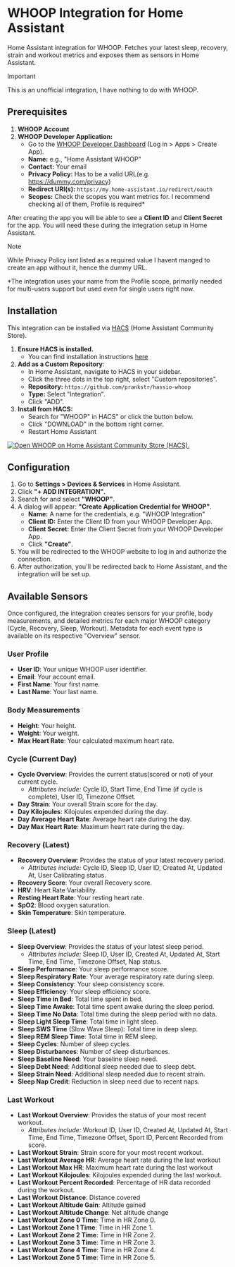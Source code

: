 # WHOOP Integration for Home Assistant

Home Assistant integration for WHOOP. Fetches your latest sleep, recovery, strain and workout metrics and exposes them as sensors in Home Assistant.

>[!IMPORTANT]
>This is an unofficial integration, I have nothing to do with WHOOP.

## Prerequisites

1. **WHOOP Account**
2. **WHOOP Developer Application:**
    * Go to the [WHOOP Developer Dashboard](https://developer-dashboard.whoop.com/) (Log in > Apps > Create  App).
    * **Name:** e.g., "Home Assistant WHOOP"
    * **Contact:** Your email
    * **Privacy Policy:** Has to be a valid URL(e.g. https://dummy.com/privacy)
    * **Redirect URI(s):**
        `https://my.home-assistant.io/redirect/oauth`
    * **Scopes:** Check the scopes you want metrics for. I recommend checking all of them, Profile is required*

After creating the app you will be able to see a **Client ID** and **Client Secret** for the app. You will need these during the integration setup in Home Assistant.

>[!NOTE]
>While Privacy Policy isnt listed as a required value I havent manged  to create an app without it, hence the dummy URL.
>
>*The integration uses your name from the Profile scope, primarily needed for multi-users support but used even for single users right now.

## Installation

This integration can be installed via [HACS](https://hacs.xyz/) (Home Assistant Community Store).

1. **Ensure HACS is installed.**
    * You can find installation instructions [here](https://hacs.xyz/docs/use/download/download/)
2. **Add as a Custom Repository**:
    * In Home Assistant, navigate to HACS in your sidebar.
    * Click the three dots in the top right, select "Custom repositories".
    * **Repository:** `https://github.com/prankstr/hassio-whoop`
    * **Type:** Select "Integration".
    * Click "ADD".
3. **Install from HACS:**
    * Search for "WHOOP" in HACS" or click the button below.
    * Click "DOWNLOAD" in the bottom right corner.
    * Restart Home Assistant

 [![Open WHOOP on Home Assistant Community Store (HACS).](https://my.home-assistant.io/badges/hacs_repository.svg)](https://my.home-assistant.io/redirect/hacs_repository/?owner=prankstr&repository=hassio-whoop&category=frontend)

## Configuration

1. Go to **Settings > Devices & Services** in Home Assistant.
2. Click **"+ ADD INTEGRATION"**.
3. Search for and select **"WHOOP"**.
4. A dialog will appear: **"Create Application Credential for WHOOP"**.
    * **Name:** A name for the credentials, e.g. "WHOOP Integration"
    * **Client ID:** Enter the Client ID from your WHOOP Developer App.
    * **Client Secret:** Enter the Client Secret from your WHOOP Developer App.
    * Click **"Create"**.
5. You will be redirected to the WHOOP website to log in and authorize the connection.
6. After authorization, you'll be redirected back to Home Assistant, and the integration will be set up.

## Available Sensors

Once configured, the integration creates sensors for your profile, body measurements, and detailed metrics for each major WHOOP category (Cycle, Recovery, Sleep, Workout). Metadata for each event type is available on its respective "Overview" sensor.

### User Profile

* **User ID**: Your unique WHOOP user identifier.
* **Email**: Your account email.
* **First Name**: Your first name.
* **Last Name**: Your last name.

### Body Measurements

* **Height**: Your height.
* **Weight**: Your weight.
* **Max Heart Rate**: Your calculated maximum heart rate.

### Cycle (Current Day)

* **Cycle Overview**: Provides the current status(scored or not) of your current cycle.
  * *Attributes include:* Cycle ID, Start Time, End Time (if cycle is complete), User ID, Timezone Offset.
* **Day Strain**: Your overall Strain score for the day.
* **Day Kilojoules**: Kilojoules expended during the day.
* **Day Average Heart Rate**: Average heart rate during the day.
* **Day Max Heart Rate**: Maximum heart rate during the day.

### Recovery (Latest)

* **Recovery Overview**: Provides the status of your latest recovery period.
  * *Attributes include:* Cycle ID, Sleep ID, User ID, Created At, Updated At, User Calibrating status.
* **Recovery Score**: Your overall Recovery score.
* **HRV**: Heart Rate Variability.
* **Resting Heart Rate**: Your resting heart rate.
* **SpO2**: Blood oxygen saturation.
* **Skin Temperature**: Skin temperature.

### Sleep (Latest)

* **Sleep Overview**: Provides the status of your latest sleep period.
  * *Attributes include:* Sleep ID, User ID, Created At, Updated At, Start Time, End Time, Timezone Offset, Nap status.
* **Sleep Performance**: Your sleep performance score.
* **Sleep Respiratory Rate**: Your average respiratory rate during sleep.
* **Sleep Consistency**: Your sleep consistency score.
* **Sleep Efficiency**: Your sleep efficiency score.
* **Sleep Time in Bed**: Total time spent in bed.
* **Sleep Time Awake**: Total time spent awake during the sleep period.
* **Sleep Time No Data**: Total time during the sleep period with no data.
* **Sleep Light Sleep Time**: Total time in light sleep.
* **Sleep SWS Time** (Slow Wave Sleep): Total time in deep sleep.
* **Sleep REM Sleep Time**: Total time in REM sleep.
* **Sleep Cycles**: Number of sleep cycles.
* **Sleep Disturbances**: Number of sleep disturbances.
* **Sleep Baseline Need**: Your baseline sleep need.
* **Sleep Debt Need**: Additional sleep needed due to sleep debt.
* **Sleep Strain Need**: Additional sleep needed due to recent strain.
* **Sleep Nap Credit**: Reduction in sleep need due to recent naps.

### Last Workout

* **Last Workout Overview**: Provides the status of your most recent workout.
  * *Attributes include:* Workout ID, User ID, Created At, Updated At, Start Time, End Time, Timezone Offset, Sport ID, Percent Recorded from score.
* **Last Workout Strain**: Strain score for your most recent workout.
* **Last Workout Average HR**: Average heart rate during the last workout
* **Last Workout Max HR**: Maximum heart rate during the last workout
* **Last Workout Kilojoules**: Kilojoules expended during the last workout.
* **Last Workout Percent Recorded**: Percentage of HR data recorded during the workout.
* **Last Workout Distance**: Distance covered
* **Last Workout Altitude Gain**: Altitude gained
* **Last Workout Altitude Change**: Net altitude change
* **Last Workout Zone 0 Time**: Time in HR Zone 0.
* **Last Workout Zone 1 Time**: Time in HR Zone 1.
* **Last Workout Zone 2 Time**: Time in HR Zone 2.
* **Last Workout Zone 3 Time**: Time in HR Zone 3.
* **Last Workout Zone 4 Time**: Time in HR Zone 4.
* **Last Workout Zone 5 Time**: Time in HR Zone 5.
